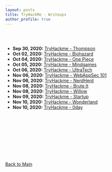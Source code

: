 ```yaml
---
layout: posts
title: TryHackMe - Writeups
author_profile: true
---
```


<br>
<br>

- **Sep 30, 2020:** [TryHackme - Thompson](../thm/thompson.md)
- **Oct 02, 2020:** [TryHackme - Biohazard](../thm/Biohazard.md)
- **Oct 04, 2020:** [TryHackme - One Piece](../thm/one_piece.md)
- **Oct 05, 2020:** [TryHackme - Mindgames](../thm/Mindgames.md)
- **Oct 06, 2020:** [TryHackme - UltraTech](../thm/UltraTech.md)
- **Nov 06, 2020:** [TryHackme - WebAppSec 101](../thm/WebAppSec_101.md)
- **Nov 06, 2020:** [TryHackme - NerdHerd](../thm/nerdherd.md)
- **Nov 08, 2020:** [TryHackme - Brute It](../thm/brute_it.md)
- **Nov 08, 2020:** [TryHackme - Willow](../thm/willow.md)
- **Nov 09, 2020:** [TryHackme - Startup](../thm/startup.md)
- **Nov 10, 2020:** [TryHackme - Wonderland](../thm/wonderland.md)
- **Nov 10, 2020:** [TryHackme - 0day](../thm/0day.md)

<br>
<br>
<br>
<br>
<br>
<br>
<br>
<br>


[Back to Main](https://bvr0n.github.io/)
